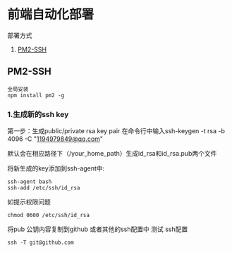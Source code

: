 # 前端自动化部署

部署方式 

1. [PM2-SSH](#PM2-SSH)

## PM2-SSH

```
全局安装 
npm install pm2 -g 

```
### 1.生成新的ssh key
第一步：生成public/private rsa key pair
在命令行中输入ssh-keygen -t rsa -b 4096 -C "1194979849@qq.com"

默认会在相应路径下（/your_home_path）生成id_rsa和id_rsa.pub两个文件

将新生成的key添加到ssh-agent中:
```
ssh-agent bash
ssh-add /etc/ssh/id_rsa

```
如提示权限问题
```
chmod 0600 /etc/ssh/id_rsa
```
将pub 公钥内容复制到github 或者其他的ssh配置中
测试 ssh配置

```
ssh -T git@github.com
```
